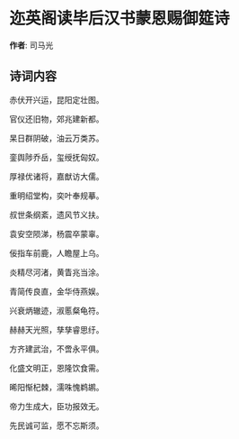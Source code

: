 # 迩英阁读毕后汉书蒙恩赐御筵诗

**作者**: 司马光

## 诗词内容

赤伏开兴运，昆阳定壮图。

官仪还旧物，郊兆建新都。

杲日群阴破，油云万类苏。

銮舆陟乔岳，玺绶抚匈奴。

厚禄优诸将，嘉猷访大儒。

重明绍堂构，奕叶奉规摹。

叔世条纲紊，遗风节义扶。

袁安空陨涕，杨震卒蒙辜。

佞指车前鹿，人瞻屋上乌。

炎精尽河渚，黄眚兆当涂。

青简传良直，金华侍燕娱。

兴衰炳辙迹，淑慝粲龟符。

赫赫天光照，孳孳睿思纡。

方齐建武治，不啻永平俱。

化盛文明正，恩隆饮食需。

晞阳惭杞棘，濡咮愧鹈鹕。

帝力生成大，臣功报效无。

先民诚可监，愿不忘斯须。

